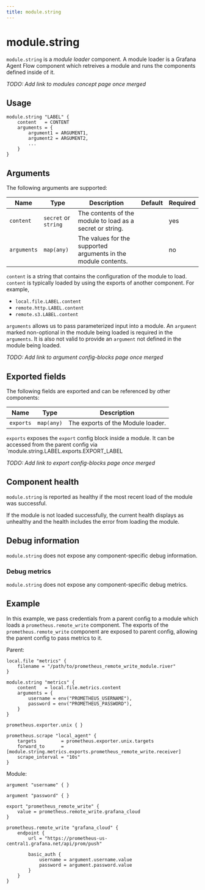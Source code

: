 ```yaml
---
title: module.string
---
```


# module.string

`module.string` is a *module loader* component. A module loader is a Grafana Agent Flow 
component which retreives a module and runs the components defined inside of it.

*TODO: Add link to modules concept page once merged*

## Usage

```river
module.string "LABEL" {
	content   = CONTENT
	arguments = {
		argument1 = ARGUMENT1,
		argument2 = ARGUMENT2,
		...
	}
}
```

## Arguments

The following arguments are supported:

Name | Type | Description | Default | Required
---- | ---- | ----------- | ------- | --------
`content`   | `secret` or `string` | The contents of the module to load as a secret or string. | | yes
`arguments` | `map(any)`  | The values for the supported arguments in the module contents. | | no

`content` is a string that contains the configuration of the module to load.
`content` is typically loaded by using the exports of another component. For example,

- `local.file.LABEL.content`
- `remote.http.LABEL.content`
- `remote.s3.LABEL.content`

`arguments` allows us to pass parameterized input into a module.
An `argument` marked non-optional in the module being loaded is required in the
`arguments`. It is also not valid to provide an `argument` not defined in the
module being loaded.

*TODO: Add link to argument config-blocks page once merged*

## Exported fields

The following fields are exported and can be referenced by other components:

Name | Type | Description
---- | ---- | -----------
`exports` | `map(any)` | The exports of the Module loader.

`exports` exposes the `export` config block inside a module. It can be accessed from
the parent config via `module.string.LABEL.exports.EXPORT_LABEL

*TODO: Add link to export config-blocks page once merged*

## Component health

`module.string` is reported as healthy if the most recent load of the module was 
successful. 

If the module is not loaded successfully, the current health displays as
unhealthy and the health includes the error from loading the module.

## Debug information

`module.string` does not expose any component-specific debug information.

### Debug metrics

`module.string` does not expose any component-specific debug metrics.

## Example

In this example, we pass credentials from a parent config to a module which loads
a `prometheus.remote_write` component. The exports of the 
`prometheus.remote_write` component are exposed to parent config, allowing 
the parent config to pass metrics to it.

Parent:

```river
local.file "metrics" {
	filename = "/path/to/prometheus_remote_write_module.river"
}

module.string "metrics" {
	content   = local.file.metrics.content
	arguments = {
		username = env("PROMETHEUS_USERNAME"),
		password = env("PROMETHEUS_PASSWORD"),
	}
}

prometheus.exporter.unix { }

prometheus.scrape "local_agent" {
	targets         = prometheus.exporter.unix.targets
	forward_to      = [module.string.metrics.exports.prometheus_remote_write.receiver]
	scrape_interval = "10s"
}
```

Module:

```river
argument "username" { }

argument "password" { }

export "prometheus_remote_write" {
	value = prometheus.remote_write.grafana_cloud
}

prometheus.remote_write "grafana_cloud" {
	endpoint {
		url = "https://prometheus-us-central1.grafana.net/api/prom/push"

		basic_auth {
			username = argument.username.value
			password = argument.password.value
		}
	}
}
```